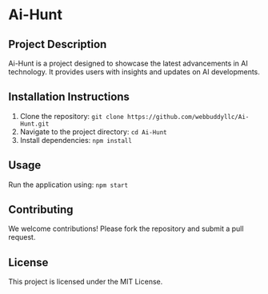 # Ai-Hunt

## Project Description
Ai-Hunt is a project designed to showcase the latest advancements in AI technology. It provides users with insights and updates on AI developments.

## Installation Instructions
1. Clone the repository: `git clone https://github.com/webbuddyllc/Ai-Hunt.git`
2. Navigate to the project directory: `cd Ai-Hunt`
3. Install dependencies: `npm install`

## Usage
Run the application using: `npm start`

## Contributing
We welcome contributions! Please fork the repository and submit a pull request.

## License
This project is licensed under the MIT License.
